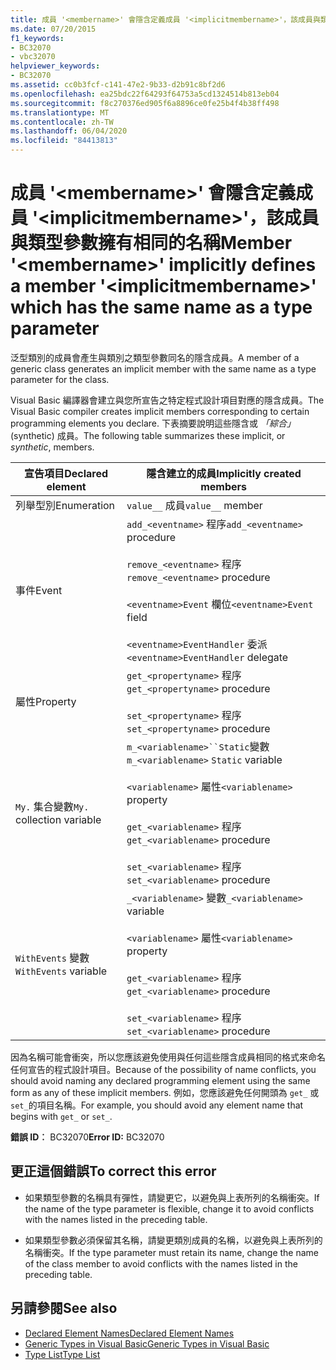 ```yaml
---
title: 成員 '<membername>' 會隱含定義成員 '<implicitmembername>'，該成員與類型參數擁有相同的名稱
ms.date: 07/20/2015
f1_keywords:
- BC32070
- vbc32070
helpviewer_keywords:
- BC32070
ms.assetid: cc0b3fcf-c141-47e2-9b33-d2b91c8bf2d6
ms.openlocfilehash: ea25bdc22f64293f64753a5cd1324514b813eb04
ms.sourcegitcommit: f8c270376ed905f6a8896ce0fe25b4f4b38ff498
ms.translationtype: MT
ms.contentlocale: zh-TW
ms.lasthandoff: 06/04/2020
ms.locfileid: "84413813"
---
```

# <a name="member-membername-implicitly-defines-a-member-implicitmembername-which-has-the-same-name-as-a-type-parameter"></a><span data-ttu-id="92c59-102">成員 '\<membername>' 會隱含定義成員 '\<implicitmembername>'，該成員與類型參數擁有相同的名稱</span><span class="sxs-lookup"><span data-stu-id="92c59-102">Member '\<membername>' implicitly defines a member '\<implicitmembername>' which has the same name as a type parameter</span></span>
<span data-ttu-id="92c59-103">泛型類別的成員會產生與類別之類型參數同名的隱含成員。</span><span class="sxs-lookup"><span data-stu-id="92c59-103">A member of a generic class generates an implicit member with the same name as a type parameter for the class.</span></span>  
  
 <span data-ttu-id="92c59-104">Visual Basic 編譯器會建立與您所宣告之特定程式設計項目對應的隱含成員。</span><span class="sxs-lookup"><span data-stu-id="92c59-104">The Visual Basic compiler creates implicit members corresponding to certain programming elements you declare.</span></span> <span data-ttu-id="92c59-105">下表摘要說明這些隱含或 *「綜合」*(synthetic) 成員。</span><span class="sxs-lookup"><span data-stu-id="92c59-105">The following table summarizes these implicit, or *synthetic*, members.</span></span>  
  
|<span data-ttu-id="92c59-106">宣告項目</span><span class="sxs-lookup"><span data-stu-id="92c59-106">Declared element</span></span>|<span data-ttu-id="92c59-107">隱含建立的成員</span><span class="sxs-lookup"><span data-stu-id="92c59-107">Implicitly created members</span></span>|  
|----------------------|--------------------------------|  
|<span data-ttu-id="92c59-108">列舉型別</span><span class="sxs-lookup"><span data-stu-id="92c59-108">Enumeration</span></span>|<span data-ttu-id="92c59-109">`value__` 成員</span><span class="sxs-lookup"><span data-stu-id="92c59-109">`value__` member</span></span>|  
|<span data-ttu-id="92c59-110">事件</span><span class="sxs-lookup"><span data-stu-id="92c59-110">Event</span></span>|<span data-ttu-id="92c59-111">`add_<eventname>` 程序</span><span class="sxs-lookup"><span data-stu-id="92c59-111">`add_<eventname>` procedure</span></span><br /><br /> <span data-ttu-id="92c59-112">`remove_<eventname>` 程序</span><span class="sxs-lookup"><span data-stu-id="92c59-112">`remove_<eventname>` procedure</span></span><br /><br /> <span data-ttu-id="92c59-113">`<eventname>Event` 欄位</span><span class="sxs-lookup"><span data-stu-id="92c59-113">`<eventname>Event` field</span></span><br /><br /> <span data-ttu-id="92c59-114">`<eventname>EventHandler` 委派</span><span class="sxs-lookup"><span data-stu-id="92c59-114">`<eventname>EventHandler` delegate</span></span>|  
|<span data-ttu-id="92c59-115">屬性</span><span class="sxs-lookup"><span data-stu-id="92c59-115">Property</span></span>|<span data-ttu-id="92c59-116">`get_<propertyname>` 程序</span><span class="sxs-lookup"><span data-stu-id="92c59-116">`get_<propertyname>` procedure</span></span><br /><br /> <span data-ttu-id="92c59-117">`set_<propertyname>` 程序</span><span class="sxs-lookup"><span data-stu-id="92c59-117">`set_<propertyname>` procedure</span></span>|  
|<span data-ttu-id="92c59-118">`My.` 集合變數</span><span class="sxs-lookup"><span data-stu-id="92c59-118">`My.` collection variable</span></span>|<span data-ttu-id="92c59-119">`m_<variablename>``Static`變數</span><span class="sxs-lookup"><span data-stu-id="92c59-119">`m_<variablename>` `Static` variable</span></span><br /><br /> <span data-ttu-id="92c59-120">`<variablename>` 屬性</span><span class="sxs-lookup"><span data-stu-id="92c59-120">`<variablename>` property</span></span><br /><br /> <span data-ttu-id="92c59-121">`get_<variablename>` 程序</span><span class="sxs-lookup"><span data-stu-id="92c59-121">`get_<variablename>` procedure</span></span><br /><br /> <span data-ttu-id="92c59-122">`set_<variablename>` 程序</span><span class="sxs-lookup"><span data-stu-id="92c59-122">`set_<variablename>` procedure</span></span>|  
|<span data-ttu-id="92c59-123">`WithEvents` 變數</span><span class="sxs-lookup"><span data-stu-id="92c59-123">`WithEvents` variable</span></span>|<span data-ttu-id="92c59-124">`_<variablename>` 變數</span><span class="sxs-lookup"><span data-stu-id="92c59-124">`_<variablename>` variable</span></span><br /><br /> <span data-ttu-id="92c59-125">`<variablename>` 屬性</span><span class="sxs-lookup"><span data-stu-id="92c59-125">`<variablename>` property</span></span><br /><br /> <span data-ttu-id="92c59-126">`get_<variablename>` 程序</span><span class="sxs-lookup"><span data-stu-id="92c59-126">`get_<variablename>` procedure</span></span><br /><br /> <span data-ttu-id="92c59-127">`set_<variablename>` 程序</span><span class="sxs-lookup"><span data-stu-id="92c59-127">`set_<variablename>` procedure</span></span>|  
  
 <span data-ttu-id="92c59-128">因為名稱可能會衝突，所以您應該避免使用與任何這些隱含成員相同的格式來命名任何宣告的程式設計項目。</span><span class="sxs-lookup"><span data-stu-id="92c59-128">Because of the possibility of name conflicts, you should avoid naming any declared programming element using the same form as any of these implicit members.</span></span> <span data-ttu-id="92c59-129">例如，您應該避免任何開頭為 `get_` 或 `set_`的項目名稱。</span><span class="sxs-lookup"><span data-stu-id="92c59-129">For example, you should avoid any element name that begins with `get_` or `set_`.</span></span>  
  
 <span data-ttu-id="92c59-130">**錯誤 ID︰** BC32070</span><span class="sxs-lookup"><span data-stu-id="92c59-130">**Error ID:** BC32070</span></span>  
  
## <a name="to-correct-this-error"></a><span data-ttu-id="92c59-131">更正這個錯誤</span><span class="sxs-lookup"><span data-stu-id="92c59-131">To correct this error</span></span>  
  
- <span data-ttu-id="92c59-132">如果類型參數的名稱具有彈性，請變更它，以避免與上表所列的名稱衝突。</span><span class="sxs-lookup"><span data-stu-id="92c59-132">If the name of the type parameter is flexible, change it to avoid conflicts with the names listed in the preceding table.</span></span>  
  
- <span data-ttu-id="92c59-133">如果類型參數必須保留其名稱，請變更類別成員的名稱，以避免與上表所列的名稱衝突。</span><span class="sxs-lookup"><span data-stu-id="92c59-133">If the type parameter must retain its name, change the name of the class member to avoid conflicts with the names listed in the preceding table.</span></span>  
  
## <a name="see-also"></a><span data-ttu-id="92c59-134">另請參閱</span><span class="sxs-lookup"><span data-stu-id="92c59-134">See also</span></span>

- [<span data-ttu-id="92c59-135">Declared Element Names</span><span class="sxs-lookup"><span data-stu-id="92c59-135">Declared Element Names</span></span>](../programming-guide/language-features/declared-elements/declared-element-names.md)
- [<span data-ttu-id="92c59-136">Generic Types in Visual Basic</span><span class="sxs-lookup"><span data-stu-id="92c59-136">Generic Types in Visual Basic</span></span>](../programming-guide/language-features/data-types/generic-types.md)
- [<span data-ttu-id="92c59-137">Type List</span><span class="sxs-lookup"><span data-stu-id="92c59-137">Type List</span></span>](../language-reference/statements/type-list.md)
